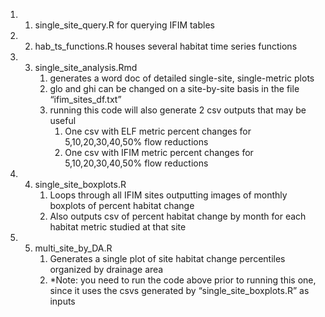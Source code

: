 1. 1. single_site_query.R for querying IFIM tables
2. 2. hab_ts_functions.R houses several habitat time series functions
3. 3. single_site_analysis.Rmd
      1. generates a word doc of detailed single-site, single-metric plots 
      2. glo and ghi can be changed on a site-by-site basis in the file “ifim_sites_df.txt” 
      3. running this code will also generate 2 csv outputs that may be useful
         1. One csv with ELF metric percent changes for 5,10,20,30,40,50% flow reductions 
         2. One csv with IFIM metric percent changes for 5,10,20,30,40,50% flow reductions 
4. 4. single_site_boxplots.R
      1. Loops through all IFIM sites outputting images of monthly boxplots of percent habitat change
      2. Also outputs csv of percent habitat change by month for each habitat metric studied at that site
5. 5. multi_site_by_DA.R
      1. Generates a single plot of site habitat change percentiles organized by drainage area 
      2. *Note: you need to run the code above prior to running this one, since it uses the csvs generated by “single_site_boxplots.R” as inputs 
